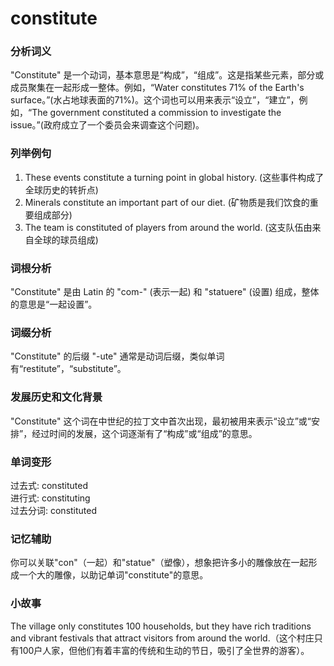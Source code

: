 # constitute

### 分析词义

  

"Constitute" 是一个动词，基本意思是“构成”，“组成”。这是指某些元素，部分或成员聚集在一起形成一整体。例如，“Water constitutes 71% of the Earth's surface。”(水占地球表面的71%)。这个词也可以用来表示“设立”，“建立”，例如，“The government constituted a commission to investigate the issue。”(政府成立了一个委员会来调查这个问题)。

  

### 列举例句

  

1.  These events constitute a turning point in global history. (这些事件构成了全球历史的转折点)
2.  Minerals constitute an important part of our diet. (矿物质是我们饮食的重要组成部分)
3.  The team is constituted of players from around the world. (这支队伍由来自全球的球员组成)

  

### 词根分析

  

"Constitute" 是由 Latin 的 "com-" (表示一起) 和 "statuere" (设置) 组成，整体的意思是“一起设置”。

  

### 词缀分析

  

"Constitute" 的后缀 "-ute" 通常是动词后缀，类似单词有“restitute”，“substitute”。

  

### 发展历史和文化背景

  

"Constitute" 这个词在中世纪的拉丁文中首次出现，最初被用来表示“设立”或“安排”，经过时间的发展，这个词逐渐有了“构成”或“组成”的意思。

  

### 单词变形

  

过去式: constituted  
进行式: constituting  
过去分词: constituted

  

### 记忆辅助

  

你可以关联"con"（一起）和"statue"（塑像），想象把许多小的雕像放在一起形成一个大的雕像，以助记单词"constitute"的意思。

  

### 小故事

  

The village only constitutes 100 households, but they have rich traditions and vibrant festivals that attract visitors from around the world.（这个村庄只有100户人家，但他们有着丰富的传统和生动的节日，吸引了全世界的游客）。
